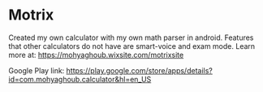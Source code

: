 # Motrix
 Created my own calculator with my own math parser in android. Features that other calculators do not have are smart-voice and exam mode.
Learn more at: https://mohyaghoub.wixsite.com/motrixsite

Google Play link:
 https://play.google.com/store/apps/details?id=com.mohyaghoub.calculator&hl=en_US
